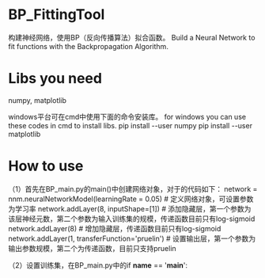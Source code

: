 # BP_FittingTool
构建神经网络，使用BP（反向传播算法）拟合函数。
Build a Neural Network to fit functions with the Backpropagation Algorithm.

# Libs you need
numpy, matplotlib

windows平台可在cmd中使用下面的命令安装库。
for windows you can use these codes in cmd to install libs.
pip install --user numpy
pip install --user matplotlib

# How to use
（1）首先在BP_main.py的main()中创建网络对象，对于的代码如下：
network = nnm.neuralNetworkModel(learningRate = 0.05)     # 定义网络对象，可设置参数为学习率
network.addLayer(8, inputShape=[1])                       # 添加隐藏层，第一个参数为该层神经元数，第二个参数为输入训练集的规模，传递函数目前只有log-sigmoid
network.addLayer(8)                                       # 增加隐藏层，传递函数目前只有log-sigmoid
network.addLayer(1, transferFunction='pruelin')           # 设置输出层，第一个参数为输出参数规模，第二个为传递函数，目前只支持pruelin

（2）设置训练集，在BP_main.py中的if __name__ == '__main__':
